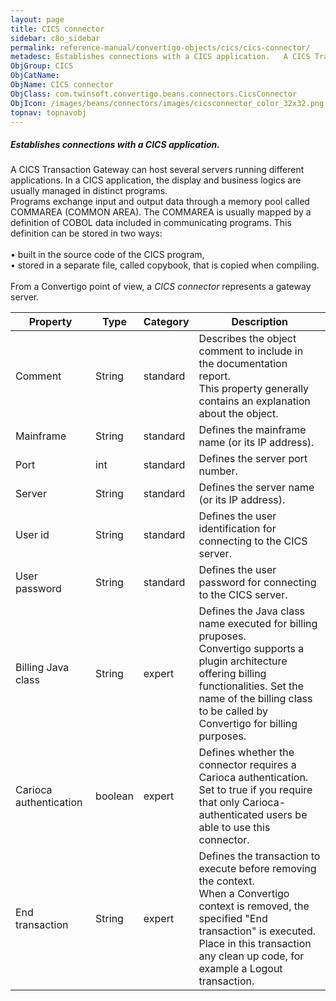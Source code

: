```yaml
---
layout: page
title: CICS connector
sidebar: c8o_sidebar
permalink: reference-manual/convertigo-objects/cics/cics-connector/
metadesc: Establishes connections with a CICS application.   A CICS Transaction Gateway can host several servers running different applications. In a CICS appli
ObjGroup: CICS
ObjCatName: 
ObjName: CICS connector
ObjClass: com.twinsoft.convertigo.beans.connectors.CicsConnector
ObjIcon: /images/beans/connectors/images/cicsconnector_color_32x32.png
topnav: topnavobj
---
```

##### Establishes connections with a CICS application. 

A CICS Transaction Gateway can host several servers running different applications. In a CICS application, the display and business logics are usually managed in distinct programs. <br/>Programs exchange input and output data through a memory pool called COMMAREA (COMMON AREA). The COMMAREA is usually mapped by a definition of COBOL data included in communicating programs. This definition can be stored in two ways:<br/><br/>•  built in the source code of the CICS program,<br/>•  stored in a separate file, called <span class="computer">copybook</span>, that is copied when compiling.<br/><br/>From a Convertigo point of view, a <i>CICS connector</i> represents a gateway server.

Property | Type | Category | Description
--- | --- | --- | ---
Comment | String | standard | Describes the object comment to include in the documentation report.<br/>This property generally contains an explanation about the object.
Mainframe | String | standard | Defines the mainframe name (or its IP address).
Port | int | standard | Defines the server port number.
Server | String | standard | Defines the server name (or its IP address).
User id | String | standard | Defines the user identification for connecting to the CICS server.
User password | String | standard | Defines the user password for connecting to the CICS server.
Billing Java class | String | expert | Defines the Java class name executed for billing pruposes.<br/>Convertigo supports a plugin architecture offering billing functionalities. Set the name of the billing class to be called by Convertigo for billing purposes.
Carioca authentication | boolean | expert | Defines whether the connector requires a Carioca authentication.<br/>Set to <span class="computer">true</span> if you require that only Carioca-authenticated users be able to use this connector.
End transaction | String | expert | Defines the transaction to execute before removing the context.<br/>When a Convertigo context is removed, the specified "End transaction" is executed. Place in this transaction any clean up code, for example a Logout transaction.
